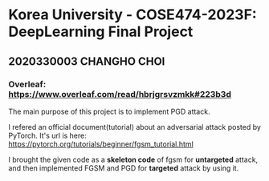 # Korea University - COSE474-2023F: DeepLearning Final Project
## 2020330003 CHANGHO CHOI
### Overleaf: https://www.overleaf.com/read/hbrjgrsvzmkk#223b3d

The main purpose of this project is to implement PGD attack.

I refered an official document(tutorial) about an adversarial attack posted by PyTorch.
It's url is here: https://pytorch.org/tutorials/beginner/fgsm_tutorial.html

I brought the given code as a **skeleton code** of fgsm for **untargeted** attack, and then implemented FGSM and PGD for **targeted** attack by using it.